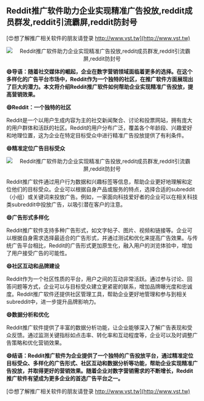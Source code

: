 ## **Reddit推广软件助力企业实现精准广告投放,reddit成员群发,reddit引流霸屏,reddit防封号**

[😍想了解推广相关软件的朋友请登录 http://www.vst.tw](http://www.vst.tw)

 <center><img src="https://vst.tw/MP4/tuiguang/png/4.png" alt="Reddit推广软件助力企业实现精准广告投放,reddit成员群发,reddit引流霸屏,reddit防封号"></center>

**😄导语：随着社交媒体的崛起，企业在数字营销领域面临着更多的选择。在这个多样化的广告平台市场中，Reddit作为一个独特的社区，在推广软件方面展现出了巨大的潜力。本文将介绍Reddit推广软件如何帮助企业实现精准广告投放，提高营销效果。**

**😄Reddit：一个独特的社区**

Reddit是一个以用户生成内容为主的社交新闻聚合、讨论和投票网站，拥有庞大的用户群体和活跃的社区。Reddit的用户分布广泛，覆盖各个年龄段、兴趣爱好和地理位置，这为企业在特定目标受众中进行精准广告投放提供了有利条件。

**😄精准定位广告目标受众**

 <center><img src="https://vst.tw/MP4/tuiguang/png/1.png" alt="Reddit推广软件助力企业实现精准广告投放,reddit成员群发,reddit引流霸屏,reddit防封号"></center>

Reddit推广软件通过用户行为数据和兴趣标签等信息，帮助企业更好地理解和定位他们的目标受众。企业可以根据自身产品或服务的特点，选择合适的subreddit（小组）或关键词来投放广告。例如，一家面向科技爱好者的企业可以在相关科技类subreddit中投放广告，以吸引潜在客户的注意。

**😄广告形式多样化**

Reddit推广软件支持多种广告形式，如文字帖子、图片、视频和链接等。企业可以根据自身需求选择最适合的广告形式，并通过测试和优化来提高广告效果。与传统广告平台相比，Reddit的广告形式更加原生化，融入用户的浏览体验中，增加了用户接受广告的可能性。

**😄社区互动和品牌建设**

Reddit作为一个社区性质的平台，用户之间的互动非常活跃。通过参与讨论、回答问题等方式，企业可以与目标受众建立更紧密的联系，增加品牌曝光度和忠诚度。Reddit推广软件还提供社区管理工具，帮助企业更好地管理和参与到相关subreddit中，进一步提升品牌影响力。

**😄数据分析和优化**

Reddit推广软件提供了丰富的数据分析功能，让企业能够深入了解广告表现和受众反馈。通过监测关键指标如点击率、转化率和互动程度等，企业可以及时调整广告策略和优化营销效果。

**😄结语：Reddit推广软件为企业提供了一个独特的广告投放平台，通过精准定位目标受众、多样化的广告形式、社区互动和数据分析等功能，帮助企业实现精准广告投放，并取得更好的营销效果。随着企业对数字营销需求的不断增长，Reddit推广软件有望成为更多企业的首选广告平台之一。**

[😍想了解推广相关软件的朋友请登录 http://www.vst.tw](http://www.vst.tw)



